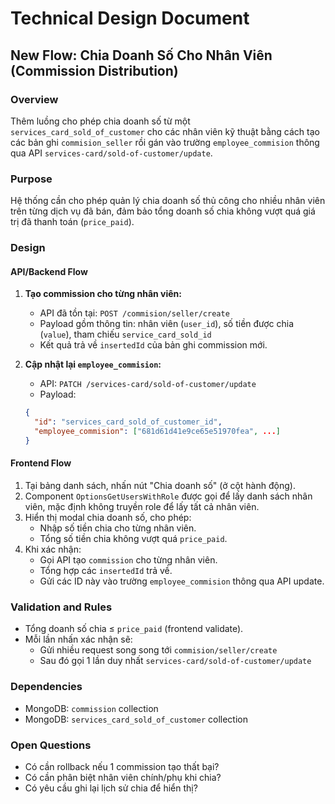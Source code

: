 # Technical Design Document

## New Flow: Chia Doanh Số Cho Nhân Viên (Commission Distribution)

### Overview

Thêm luồng cho phép chia doanh số từ một `services_card_sold_of_customer` cho các nhân viên kỹ thuật bằng cách tạo các bản ghi `commision_seller` rồi gán vào trường `employee_commision` thông qua API `services-card/sold-of-customer/update`.

### Purpose

Hệ thống cần cho phép quản lý chia doanh số thủ công cho nhiều nhân viên trên từng dịch vụ đã bán, đảm bảo tổng doanh số chia không vượt quá giá trị đã thanh toán (`price_paid`).

### Design

#### API/Backend Flow

1. **Tạo commission cho từng nhân viên:**

   - API đã tồn tại: `POST /commision/seller/create`
   - Payload gồm thông tin: nhân viên (`user_id`), số tiền được chia (`value`), tham chiếu `service_card_sold_id`
   - Kết quả trả về `insertedId` của bản ghi commission mới.

2. **Cập nhật lại `employee_commision`:**
   - API: `PATCH /services-card/sold-of-customer/update`
   - Payload:
   ```json
   {
     "id": "services_card_sold_of_customer_id",
     "employee_commision": ["681d61d41e9ce65e51970fea", ...]
   }
   ```

#### Frontend Flow

1. Tại bảng danh sách, nhấn nút "Chia doanh số" (ở cột hành động).
2. Component `OptionsGetUsersWithRole` được gọi để lấy danh sách nhân viên, mặc định không truyền role để lấy tất cả nhân viên.
3. Hiển thị modal chia doanh số, cho phép:
   - Nhập số tiền chia cho từng nhân viên.
   - Tổng số tiền chia không vượt quá `price_paid`.
4. Khi xác nhận:
   - Gọi API tạo `commission` cho từng nhân viên.
   - Tổng hợp các `insertedId` trả về.
   - Gửi các ID này vào trường `employee_commision` thông qua API update.

### Validation and Rules

- Tổng doanh số chia ≤ `price_paid` (frontend validate).
- Mỗi lần nhấn xác nhận sẽ:
  - Gửi nhiều request song song tới `commision/seller/create`
  - Sau đó gọi 1 lần duy nhất `services-card/sold-of-customer/update`

### Dependencies

- MongoDB: `commission` collection
- MongoDB: `services_card_sold_of_customer` collection

### Open Questions

- Có cần rollback nếu 1 commission tạo thất bại?
- Có cần phân biệt nhân viên chính/phụ khi chia?
- Có yêu cầu ghi lại lịch sử chia để hiển thị?
